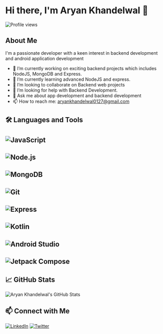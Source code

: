 # Hi there, I'm Aryan Khandelwal 👋

![Profile views](https://komarev.com/ghpvc/?username=0127aryan)

## About Me

I'm a passionate developer with a keen interest in backend development and android application development

- 🔭 I’m currently working on exciting backend projects which includes NodeJS, MongoDB and Express.
- 🌱 I’m currently learning advanced NodeJS and express.
- 👯 I’m looking to collaborate on Backend web projects
- 🤔 I’m looking for help with Backend Development.
- 💬 Ask me about app development and backend development
- 📫 How to reach me: aryankhandelwal0127@gmail.com

## 🛠️ Languages and Tools

## ![JavaScript](https://img.shields.io/badge/-JavaScript-000?style=flat&logo=javascript)
## ![Node.js](https://img.shields.io/badge/-Node.js-000?style=flat&logo=node.js)
## ![MongoDB](https://img.shields.io/badge/-MongoDB-000?style=flat&logo=mongodb)
## ![Git](https://img.shields.io/badge/-Git-000?style=flat&logo=git)
## ![Express](https://img.shields.io/badge/-Express-000?style=flat&logo=express)
## ![Kotlin](https://img.shields.io/badge/-Kotlin-000?style=flat&logo=kotlin)
## ![Android Studio](https://img.shields.io/badge/-Android%20Studio-000?style=flat&logo=android-studio)
## ![Jetpack Compose](https://img.shields.io/badge/-Jetpack%20Compose-000?style=flat&logo=jetpack-compose)

## 📈 GitHub Stats

![Aryan Khandelwal's GitHub Stats](https://github-readme-stats.vercel.app/api?username=0127aryan&show_icons=true&hide_border=true)

## 📫 Connect with Me

[![LinkedIn](https://img.shields.io/badge/-LinkedIn-0077B5?style=flat&logo=LinkedIn&logoColor=white)]([https://www.linkedin.com/in/johnDoe](https://www.linkedin.com/in/aryan-khandelwal-796a2521b/))
[![Twitter](https://img.shields.io/badge/-Twitter-1DA1F2?style=flat&logo=Twitter&logoColor=white)]([https://twitter.com/johnDoe](https://twitter.com/AryanKh53383160))
